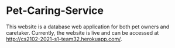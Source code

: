 # Pet-Caring-Service

This website is a database web application for both pet owners and caretaker.
Currently, the website is live and can be accessed at http://cs2102-2021-s1-team32.herokuapp.com/.

